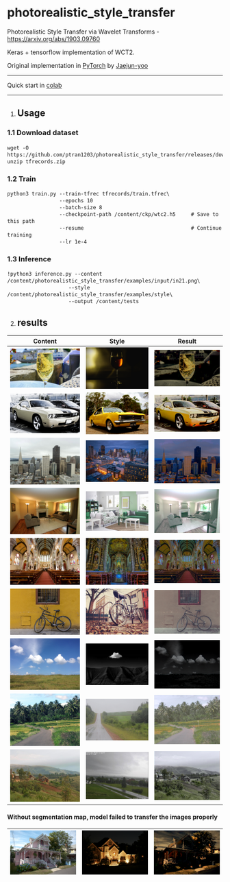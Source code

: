 # photorealistic_style_transfer

Photorealistic Style Transfer via Wavelet Transforms - https://arxiv.org/abs/1903.09760

Keras + tensorflow implementation of WCT2.

Original implementation in [PyTorch](https://github.com/clovaai/WCT2) by [Jaejun-yoo](https://github.com/jaejun-yoo)

------

Quick start in [colab](/WCT2.ipynb)

------

1. ## Usage

### 1.1 Download dataset

```
wget -O https://github.com/ptran1203/photorealistic_style_transfer/releases/download/v1.0/tfrecords.zip
unzip tfrecords.zip
```

### 1.2 Train

```
python3 train.py --train-tfrec tfrecords/train.tfrec\
                 --epochs 10
                 --batch-size 8
                 --checkpoint-path /content/ckp/wtc2.h5     # Save to this path
                 --resume                                   # Continue training
                 --lr 1e-4
```
### 1.3 Inference

```
!python3 inference.py --content /content/photorealistic_style_transfer/examples/input/in21.png\
                    --style /content/photorealistic_style_transfer/examples/style\
                    --output /content/tests
```


2. ## results

| Content | Style | Result |
|--|--|--|
|![c1](/examples/input/in17.png)|![g1](/examples/style/tar17.png)| ![g1](/examples/output/out17.png) |
|![c1](/examples/input/in29.png)|![g1](/examples/style/tar29.png)| ![g1](/examples/output/out29.png) |
|![c1](/examples/input/in31.png)|![g1](/examples/style/tar31.png)| ![g1](/examples/output/out31.png) |
|![c1](/examples/input/in35.png)|![g1](/examples/style/tar35.png)| ![g1](/examples/output/out35.png) |
|![c1](/examples/input/in39.png)|![g1](/examples/style/tar39.png)| ![g1](/examples/output/out39.png) |
|![c1](/examples/input/in43.png)|![g1](/examples/style/tar43.png)| ![g1](/examples/output/out43.png) |
|![c1](/examples/input/in46.png)|![g1](/examples/style/tar46.png)| ![g1](/examples/output/out46.png) |
|![c1](/examples/input/in52.png)|![g1](/examples/style/tar52.png)| ![g1](/examples/output/out52.png) |
|![c1](/examples/input/in55.png)|![g1](/examples/style/tar55.png)| ![g1](/examples/output/out55.png) |

#### Without segmentation map, model failed to transfer the images properly
|![c1](/examples/input/in20.png)|![g1](/examples/style/tar20.png)| ![g1](/examples/output/out20.png) |
|--|--|--|
